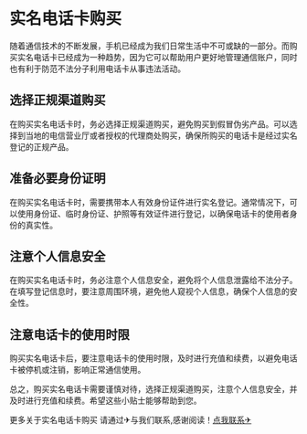 # 实名电话卡购买

随着通信技术的不断发展，手机已经成为我们日常生活中不可或缺的一部分。而购买实名电话卡已经成为一种趋势，因为它可以帮助用户更好地管理通信账户，同时也有利于防范不法分子利用电话卡从事违法活动。

## 选择正规渠道购买

在购买实名电话卡时，务必选择正规渠道购买，避免购买到假冒伪劣产品。可以选择到当地的电信营业厅或者授权的代理商处购买，确保所购买的电话卡是经过实名登记的正规产品。

## 准备必要身份证明

在购买实名电话卡时，需要携带本人有效身份证件进行实名登记。通常情况下，可以使用身份证、临时身份证、护照等有效证件进行登记，以确保电话卡的使用者身份的真实性。

## 注意个人信息安全

在购买实名电话卡时，务必注意个人信息安全，避免将个人信息泄露给不法分子。在填写登记信息时，要注意周围环境，避免他人窥视个人信息，确保个人信息的安全性。

## 注意电话卡的使用时限

购买实名电话卡后，要注意电话卡的使用时限，及时进行充值和续费，以避免电话卡被停机或注销，影响正常通信使用。

总之，购买实名电话卡需要谨慎对待，选择正规渠道购买，注意个人信息安全，并及时进行充值和续费。希望这些小贴士能够帮助到您。

更多关于实名电话卡购买 请通过✈与我们联系,感谢阅读！[点我联系✈](https://ac.G208.com)
